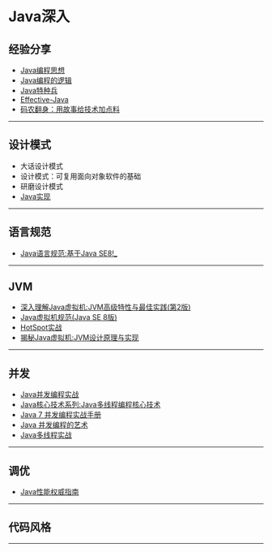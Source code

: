 #   Java深入

##  经验分享
-   [Java编程思想](thinking0814/README.md)
-   [Java编程的逻辑](logic0814/README.md)
-   [Java特种兵](forces0814/README.md)
-   [Effective-Java](Effective0814/README.md)
-   [码农翻身：用故事给技术加点料](2018/1002020/README.md)

----

##  设计模式

-   ⼤话设计模式
-   设计模式：可复用面向对象软件的基础
-   研磨设计模式
-   [Java实现](https://github.com/iluwatar/java-design-patterns)

----

##  语言规范

-   [Java语言规范:基于Java SE8!_](language80814/README.md)

----

##  JVM

-   [深入理解Java虚拟机:JVM高级特性与最佳实践(第2版)](jvmA0814/README.md)
-   [Java虚拟机规范(Java SE 8版)](jvmB0814/README.md)
-   [HotSpot实战](jvmC0814/README.md)
-   [揭秘Java虚拟机:JVM设计原理与实现](jvmD0814/README.md)

----

##  并发

-   [Java并发编程实战](threadA0814/README.md)
-   [Java核心技术系列:Java多线程编程核心技术](threadB0814/README.md)
-   [Java 7 并发编程实战手册](threadC0814/README.md)
-   [Java 并发编程的艺术](threadD0814/README.md)
-   [Java多线程实战](http://jcip.net.s3-website-us-east-1.amazonaws.com/listings.html)

----

##  调优

-   [Java性能权威指南](performance0814/README.md)

----

##  代码风格

----